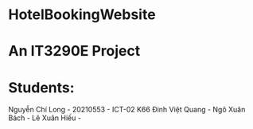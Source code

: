 # HotelBookingWebsite

# An IT3290E Project

# Students:

 Nguyễn Chí Long - 20210553 - ICT-02 K66
 Đinh Việt Quang -
 Ngô Xuân Bách -
 Lê Xuân Hiếu -
